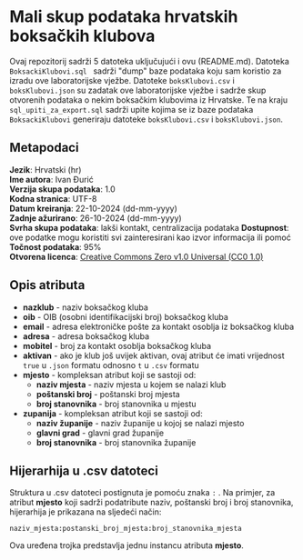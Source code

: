 # Mali skup podataka hrvatskih boksačkih klubova
Ovaj repozitorij sadrži 5 datoteka uključujući i ovu (README.md). Datoteka `BoksackiKlubovi.sql ` sadrži "dump" baze podataka koju sam koristio za izradu ove laboratorijske vježbe. Datoteke `boksKlubovi.csv` i `boksKlubovi.json` su zadatak ove laboratorijske vježbe i sadrže skup otvorenih podataka o nekim boksačkim klubovima iz Hrvatske. Te na kraju `sql_upiti_za_export.sql` sadrži upite kojima se iz baze podataka `BoksackiKlubovi` generiraju datoteke `boksKlubovi.csv` i `boksKlubovi.json`.

## Metapodaci
**Jezik**: Hrvatski (hr)  
**Ime autora**: Ivan Đurić  
**Verzija skupa podataka**: 1.0  
**Kodna stranica**: UTF-8  
**Datum kreiranja**: 22-10-2024 (dd-mm-yyyy)  
**Zadnje ažurirano**: 26-10-2024 (dd-mm-yyyy)  
**Svrha skupa podataka**: lakši kontakt, centralizacija podataka
**Dostupnost**: ove podatke mogu koristiti svi zainteresirani kao izvor informacija ili pomoć 
**Točnost podataka**: 95%  
**Otvorena licenca**: [Creative Commons Zero v1.0 Universal (CC0 1.0)](https://creativecommons.org/publicdomain/zero/1.0/)

## Opis atributa

- **nazklub** - naziv boksačkog kluba
- **oib** - OIB (osobni identifikacijski broj) boksačkog kluba
- **email** - adresa elektroničke pošte za kontakt osoblja iz boksačkog kluba
- **adresa** - adresa boksačkog kluba
- **mobitel** - broj za kontakt osoblja boksačkog kluba
- **aktivan** - ako je klub još uvijek aktivan, ovaj atribut će imati vrijednost `true` u `.json` formatu odnosno `t` u `.csv` formatu
- **mjesto** - kompleksan atribut koji se sastoji od:
  - **naziv mjesta** - naziv mjesta u kojem se nalazi klub
  - **poštanski broj** - poštanski broj mjesta
  - **broj stanovnika** - broj stanovnika u mjestu
- **zupanija** - kompleksan atribut koji se sastoji od:
  - **naziv županije** - naziv županije u kojoj se nalazi mjesto
  - **glavni grad** - glavni grad županije
  - **broj stanovnika** - broj stanovnika županije

## Hijerarhija u .csv datoteci

Struktura u .csv datoteci postignuta je pomoću znaka `:` . Na primjer, za atribut **mjesto** koji sadrži podatribute naziv, poštanski broj i broj stanovnika, hijerarhija je prikazana na sljedeći način:

`naziv_mjesta:postanski_broj_mjesta:broj_stanovnika_mjesta`

Ova uređena trojka predstavlja jednu instancu atributa **mjesto**.
